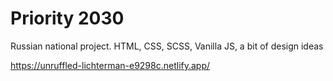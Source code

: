 # Priority 2030
Russian national project. HTML, CSS, SCSS, Vanilla JS, a bit of design ideas

https://unruffled-lichterman-e9298c.netlify.app/
